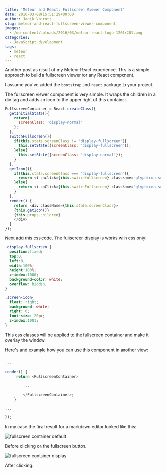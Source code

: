 ```yaml
---
title: 'Meteor and React: Fullscreen Viewer Component'
date: 2016-03-08T15:51:29+00:00
author: Janik Vonrotz
slug: meteor-and-react-fullscreen-viewer-component
images:
  - /wp-content/uploads/2016/03/meteor-react-logo-1200x201.png
categories:
  - JavaScript development
tags:
  - meteor
  - react
---
```

Another post as result of my Meteor React experience.
This is a simple approach to build a fullscreen viewer for any React component.
<!--more-->
I assume you've added the `bootstrap` and `react` package to your project.

The fullscreen viewer component is very simple. It wraps the children in a div tag and adds an Icon to the upper right of this container.

```js
FullscreenContainer = React.createClass({
  getInitialState(){
    return{
      screenClass: 'display-normal'
    };
  },
  switchFullscreen(){
    if(this.state.screenClass != 'display-fullscreen'){
      this.setState({screenClass: 'display-fullscreen'});
    }else{
      this.setState({screenClass: 'display-normal'});
    }
  },
  getIcon(){
    if(this.state.screenClass === 'display-fullscreen'){
      return <i onClick={this.switchFullscreen} className="glyphicon screen-icon glyphicon-remove" />
    }else{
      return <i onClick={this.switchFullscreen} className="glyphicon screen-icon glyphicon-fullscreen" />
    }
  },
  render() {
    return <div className={this.state.screenClass}>
    {this.getIcon()}
    {this.props.children}
    </div>
  }
});
```

Next add this css code. The fullscreen display is works with css only!

```css
.display-fullscreen {
  position:fixed;
  top:0;
  left:0;
  width:100%;
  height:100%;
  z-index:1000;
  background-color: white;
  overflow: hidden;
}

.screen-icon{
  float: right;
  background: white;
  right: 0;
  font-size: 20px;
  z-index:1001;
}
```

This css classes will be applied to the fullscreen container and make it overlay the window.

Here's and example how you can use this component in another view:

```js

...

render() {
     return <FullscreenContainer>
        
        ...

        </FullscreenContainer>;
    }

...

});
```

In my case the final result for a markdown editor looked like this:

![fullscreen container default](/wp-content/uploads/2016/03/fullscreen-container-default-1024x672.png)

Before clicking on the fullscreen button.

![fullscreen container display](/wp-content/uploads/2016/03/fullscreen-container-display-1024x426.png)

After clicking.
